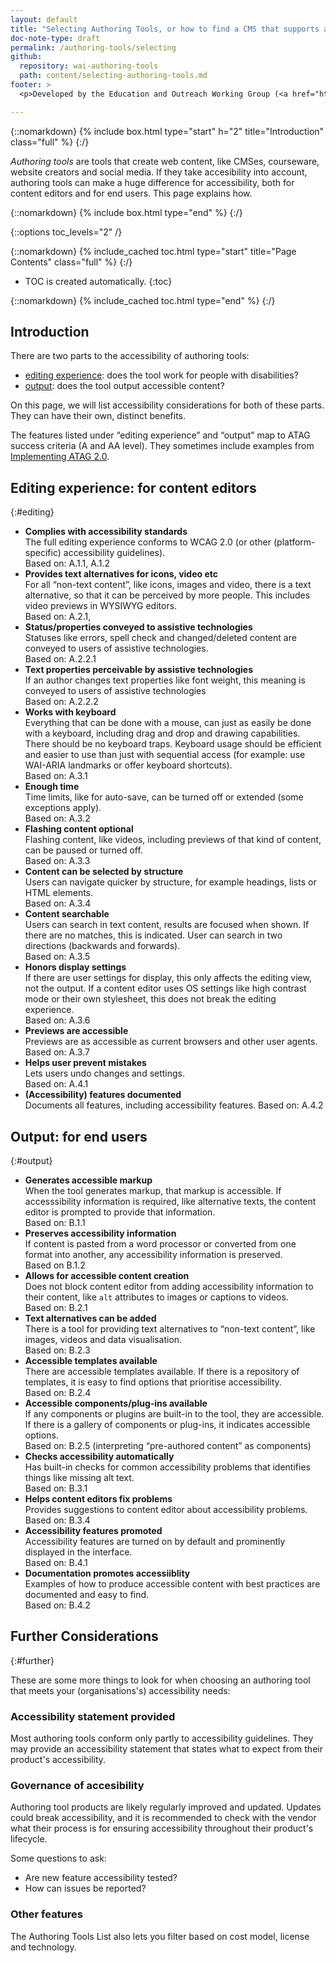 ```yaml
---
layout: default
title: "Selecting Authoring Tools, or how to find a CMS that supports accessibility"
doc-note-type: draft
permalink: /authoring-tools/selecting
github:
  repository: wai-authoring-tools
  path: content/selecting-authoring-tools.md
footer: >
  <p>Developed by the Education and Outreach Working Group (<a href="http://www.w3.org/WAI/EO/">EOWG</a>).</p>

---
```



{::nomarkdown}
{% include box.html type="start" h="2" title="Introduction" class="full" %}
{:/}

_Authoring tools_ are tools that create web content, like CMSes, courseware, website creators and social media. If they take accesibility into account, authoring tools can make a huge difference for accessibility, both for content editors and for end users. This page explains how. 

{::nomarkdown}
{% include box.html type="end" %}
{:/}

{::options toc_levels="2" /}

{::nomarkdown}
{% include_cached toc.html type="start" title="Page Contents" class="full" %}
{:/}

-   TOC is created automatically.
{:toc}

{::nomarkdown}
{% include_cached toc.html type="end" %}
{:/}

## Introduction

There are two parts to the accessibility of authoring tools: 

* [editing experience](#editing): does the tool work for people with disabilities?
* [output](#output): does the tool output accessible content?

On this page, we will list accessibility considerations for both of these parts. They can have their own, distinct benefits.

The features listed under “editing experience” and “output” map to ATAG success criteria (A and AA level). They sometimes include examples from [Implementing ATAG 2.0](https://www.w3.org/TR/IMPLEMENTING-ATAG20/#gl_a22).

## Editing experience: for content editors

{:#editing}

* **Complies with accessibility standards**<br>
The full editing experience conforms to WCAG 2.0 (or other (platform-specific) accessibility guidelines). <br>
Based on: A.1.1, A.1.2
* **Provides text alternatives for icons, video etc**<br>
For all “non-text content”, like icons, images and video, there is a text alternative, so that it can be perceived by more people. This includes video previews in WYSIWYG editors.<br>
Based on: A.2.1,  
* **Status/properties conveyed to assistive technologies**<br>
Statuses like errors, spell check and changed/deleted content are conveyed to users of assistive technologies.<br>
Based on: A.2.2.1
* **Text properties perceivable by assistive technologies**<br>
If an author changes text properties like font weight, this meaning is conveyed to users of assistive technologies<br>
Based on: A.2.2.2
* **Works with keyboard**<br>
Everything that can be done with a mouse, can just as easily be done with a keyboard, including drag and drop and drawing capabilities. There should be no keyboard traps. Keyboard usage should be efficient and easier to use than just with sequential access (for example: use WAI-ARIA landmarks or offer keyboard shortcuts).<br>
Based on: A.3.1
* **Enough time**<br>
Time limits, like for auto-save, can be turned off or extended (some exceptions apply).<br>
Based on: A.3.2
* **Flashing content optional**<br>
Flashing content, like videos, including previews of that kind of content, can be paused or turned off.<br>
Based on: A.3.3 
* **Content can be selected by structure**<br>
Users can navigate quicker by structure, for example headings, lists or HTML elements.<br>
Based on: A.3.4
* **Content searchable**<br>
Users can search in text content, results are focused when shown. If there are no matches, this is indicated. User can search in two directions (backwards and forwards).<br>
Based on: A.3.5
* **Honors display settings**<br>
If there are user settings for display, this only affects the editing view, not the output. If a content editor uses OS settings like high contrast mode or their own stylesheet, this does not break the editing experience.<br>
Based on: A.3.6
* **Previews are accessible**<br>
Previews are as accessible as current browsers and other user agents.<br>
Based on: A.3.7
* **Helps user prevent mistakes**<br>
Lets users undo changes and settings.<br>
Based on: A.4.1
* **(Accessibility) features documented**<br>
Documents all features, including accessibility features.
Based on: A.4.2

## Output: for end users
{:#output}

* **Generates accessible markup**<br>
When the tool generates markup, that markup is accessible. If accesssibility information is required, like alternative texts, the content editor is prompted to provide that information.<br>
Based on: B.1.1
* **Preserves accessibility information**<br>
If content is pasted from a word processor or converted from one format into another, any accessibility information is preserved.<br>
Based on B.1.2
* **Allows for accessible content creation**<br>
Does not block content editor from adding accessibility information to their content, like `alt` attributes to images or captions to videos.<br>
Based on: B.2.1
* **Text alternatives can be added**<br>
There is a tool for providing text alternatives to “non-text content”, like images, videos and data visualisation.<br>
Based on: B.2.3
* **Accessible templates available**<br>
There are accessible templates available. If there is a repository of templates, it is easy to find options that prioritise accessibility.<br>
Based on: B.2.4
* **Accessible components/plug-ins available**<br>
If any components or plugins are built-in to the tool, they are accessible. If there is a gallery of components or plug-ins, it indicates accessible options.<br>
Based on: B.2.5 (interpreting “pre-authored content” as components)
* **Checks accessibility automatically**<br>
Has built-in checks for common accessibility problems that identifies things like missing alt text.<br>
Based on: B.3.1
* **Helps content editors fix problems**<br>
Provides suggestions to content editor about accessibility problems.<br>
Based on: B.3.4
* **Accessibility features promoted**<br>
Accessibility features are turned on by default and prominently displayed in the interface.<br>
Based on: B.4.1
* **Documentation promotes accessiiblity**<br>
Examples of how to produce accessible content with best practices are documented and easy to find.<br>
Based on: B.4.2

## Further Considerations
{:#further}

These are some more things to look for when choosing an authoring tool that meets your (organisations's) accessibility needs:

### Accessibility statement provided

Most authoring tools conform only partly to accessibility guidelines. They may provide an accessibility statement that states what to expect from their product's accessibility.

### Governance of accesibility

Authoring tool products are likely regularly improved and updated. Updates could break accessibility, and it is recommended to check with the vendor what their process is for ensuring accessibility throughout their product's lifecycle. 

Some questions to ask: 

* Are new feature accessibility tested? 
* How can issues be reported? 

### Other features

The Authoring Tools List also lets you filter based on cost model, license and technology.